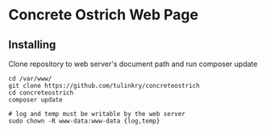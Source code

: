 Concrete Ostrich Web Page
=============

Installing
----------

Clone repository to web server's document path and run composer update
```
cd /var/www/
git clone https://github.com/tulinkry/concreteostrich
cd concreteostrich
composer update

# log and temp must be writable by the web server
sudo chown -R www-data:www-data {log,temp}
```
